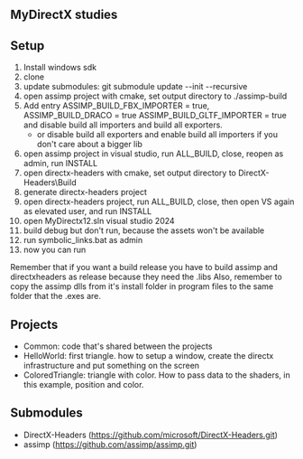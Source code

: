 ## MyDirectX studies

## Setup
1) Install windows sdk
2) clone
3) update submodules: git submodule update --init --recursive
4) open assimp project with cmake, set output directory to ./assimp-build
5) Add entry ASSIMP_BUILD_FBX_IMPORTER = true, ASSIMP_BUILD_DRACO = true ASSIMP_BUILD_GLTF_IMPORTER = true and disable build all importers
and build all exporters.
    - or disable build all exporters and enable build all importers if you don't care about a bigger lib
6) open assimp project in visual studio, run ALL_BUILD, close, reopen as admin, run INSTALL  
7) open directx-headers with cmake, set output directory to DirectX-Headers\Build
8) generate directx-headers project
9) open directx-headers project, run ALL_BUILD, close, then open VS again as elevated user, and run INSTALL
10) open MyDirectx12.sln visual studio 2024
11) build debug but don't run, because the assets won't be available
12) run symbolic_links.bat as admin
13) now you can run

Remember that if you want a build release you have to build assimp and directxheaders as release because they need the .libs
Also, remember to copy the assimp dlls from it's install folder in program files to the same folder that the .exes are.

## Projects
- Common: code that's shared between the projects
- HelloWorld: first triangle. how to setup a window, create the directx infrastructure and put something on the screen
- ColoredTriangle: triangle with color. How to pass data to the shaders, in this example, position and color. 

## Submodules
- DirectX-Headers (https://github.com/microsoft/DirectX-Headers.git)
- assimp (https://github.com/assimp/assimp.git)
